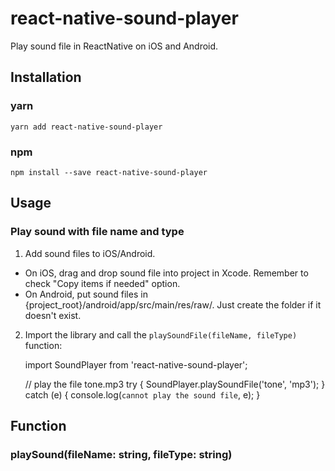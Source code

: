 # react-native-sound-player

Play sound file in ReactNative on iOS and Android.

## Installation

### yarn

    yarn add react-native-sound-player

### npm

    npm install --save react-native-sound-player

## Usage


### Play sound with file name and type

1. Add sound files to iOS/Android.

  - On iOS, drag and drop sound file into project in Xcode. Remember to check "Copy items if needed" option.
  - On Android, put sound files in {project_root}/android/app/src/main/res/raw/. Just create the folder if it doesn't exist.


2. Import the library and call the `playSoundFile(fileName, fileType)` function:


    import SoundPlayer from 'react-native-sound-player';


    // play the file tone.mp3
    try {
      SoundPlayer.playSoundFile('tone', 'mp3');
    } catch (e) {
      console.log(`cannot play the sound file`, e);
    }


## Function

### playSound(fileName: string, fileType: string)
